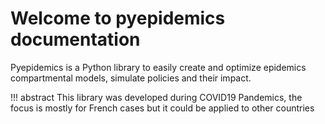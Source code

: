 # Welcome to pyepidemics documentation

Pyepidemics is a Python library to easily create and optimize epidemics compartmental models, simulate policies and their impact.


!!! abstract
    This library was developed during COVID19 Pandemics, the focus is mostly for French cases but it could be applied to other countries


